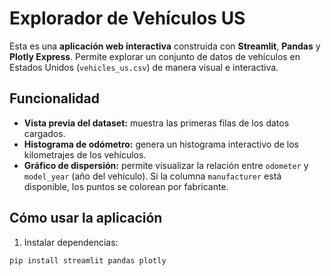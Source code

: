  # Explorador de Vehículos US

Esta es una **aplicación web interactiva** construida con **Streamlit**, **Pandas** y **Plotly Express**. Permite explorar un conjunto de datos de vehículos en Estados Unidos (`vehicles_us.csv`) de manera visual e interactiva.

## Funcionalidad

- **Vista previa del dataset:** muestra las primeras filas de los datos cargados.
- **Histograma de odómetro:** genera un histograma interactivo de los kilometrajes de los vehículos.
- **Gráfico de dispersión:** permite visualizar la relación entre `odometer` y `model_year` (año del vehículo). Si la columna `manufacturer` está disponible, los puntos se colorean por fabricante.

## Cómo usar la aplicación

1. Instalar dependencias:

```bash
pip install streamlit pandas plotly
